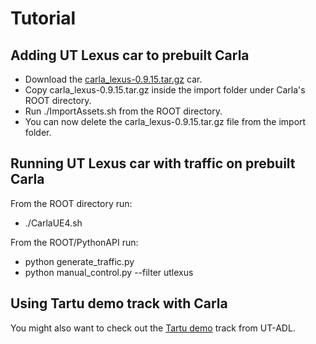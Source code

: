 # Tutorial
 ## Adding UT Lexus car to prebuilt Carla
- Download the [carla_lexus-0.9.15.tar.gz](https://github.com/UT-ADL/carla_lexus/archive/refs/tags/0.9.15.tar.gz) car.
- Copy carla_lexus-0.9.15.tar.gz inside the import folder under Carla's ROOT directory.
- Run ./ImportAssets.sh from the ROOT directory.
- You can now delete the carla_lexus-0.9.15.tar.gz file from the import folder.
 ## Running UT Lexus car with traffic on prebuilt Carla
From the ROOT directory run:
- ./CarlaUE4.sh
  
From the ROOT/PythonAPI run:
- python generate_traffic.py
- python manual_control.py --filter utlexus
 ## Using Tartu demo track with Carla
You might also want to check out the [Tartu demo](https://github.com/UT-ADL/carla_tartu_demo.git) track from UT-ADL.

